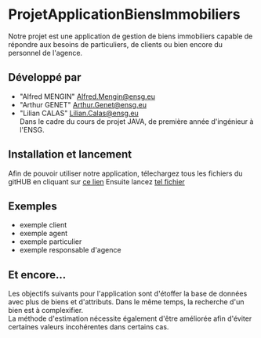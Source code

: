 # ProjetApplicationBiensImmobiliers

Notre projet est une application de gestion de biens immobiliers capable de répondre aux besoins de particuliers, de clients ou bien encore du personnel de l'agence. 

## <a name="developpe-par"></a>Développé par 
* "Alfred MENGIN" <Alfred.Mengin@ensg.eu>
* "Arthur GENET" <Arthur.Genet@ensg.eu>
* "Lilian CALAS" <Lilian.Calas@ensg.eu>
</br>Dans le cadre du cours de projet JAVA, de première année d'ingénieur à l'ENSG.


## <a name="installation et lancement"></a> Installation et lancement
Afin de pouvoir utiliser notre application, télechargez tous les fichiers du gitHUB en cliquant sur [ce lien](https://github.com/LePaulM/ProjetJavaEcosysteme.git)
Ensuite lancez [tel fichier]() 

## <a name="exemples"></a> Exemples
* exemple client
* exemple agent 
* exemple particulier
* exemple responsable d'agence

## <a name="maj"></a> Et encore... 
Les objectifs suivants pour l'application sont d'étoffer la base de données avec plus de biens et d'attributs.
Dans le même temps, la recherche d'un bien est à complexifier.  
La méthode d'estimation nécessite également d'être améliorée afin d'éviter certaines valeurs incohérentes dans certains cas.
